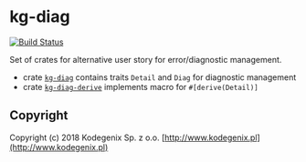 # kg-diag

[![Build Status](https://travis-ci.org/Kodegenix/kg-diag.svg?branch=master)](https://travis-ci.org/Kodegenix/kg-diag)

Set of crates for alternative user story for error/diagnostic management.

* crate [`kg-diag`](kg-diag) contains traits `Detail` and `Diag` for diagnostic management
* crate [`kg-diag-derive`](kg-diag-derive) implements macro for `#[derive(Detail)]`

## Copyright

Copyright (c) 2018 Kodegenix Sp. z o.o. [http://www.kodegenix.pl](http://www.kodegenix.pl)

